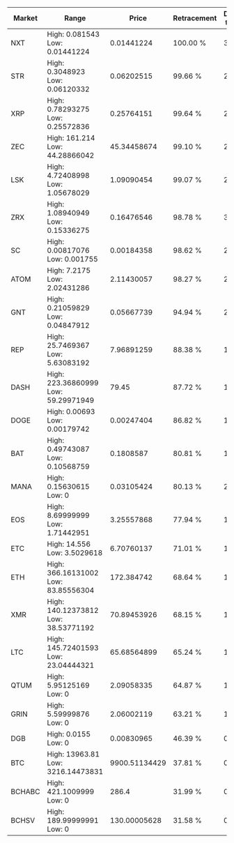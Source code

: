 | Market | Range | Price| Retracement | Doubles to 50% |
| --- | --- | --- | --- | --- |
| NXT | High: 0.081543<br />Low: 0.01441224 | 0.01441224 | 100.00 % | 3.33 |
| STR | High: 0.3048923<br />Low: 0.06120332 | 0.06202515 | 99.66 % | 2.95 |
| XRP | High: 0.78293275<br />Low: 0.25572836 | 0.25764151 | 99.64 % | 2.02 |
| ZEC | High: 161.214<br />Low: 44.28866042 | 45.34458674 | 99.10 % | 2.27 |
| LSK | High: 4.72408998<br />Low: 1.05678029 | 1.09090454 | 99.07 % | 2.65 |
| ZRX | High: 1.08940949<br />Low: 0.15336275 | 0.16476546 | 98.78 % | 3.77 |
| SC | High: 0.00817076<br />Low: 0.001755 | 0.00184358 | 98.62 % | 2.69 |
| ATOM | High: 7.2175<br />Low: 2.02431286 | 2.11430057 | 98.27 % | 2.19 |
| GNT | High: 0.21059829<br />Low: 0.04847912 | 0.05667739 | 94.94 % | 2.29 |
| REP | High: 25.7469367<br />Low: 5.63083192 | 7.96891259 | 88.38 % | 1.97 |
| DASH | High: 223.36860999<br />Low: 59.29971949 | 79.45 | 87.72 % | 1.78 |
| DOGE | High: 0.00693<br />Low: 0.00179742 | 0.00247404 | 86.82 % | 1.76 |
| BAT | High: 0.49743087<br />Low: 0.10568759 | 0.1808587 | 80.81 % | 1.67 |
| MANA | High: 0.15630615<br />Low: 0 | 0.03105424 | 80.13 % | 2.52 |
| EOS | High: 8.69999999<br />Low: 1.71442951 | 3.25557868 | 77.94 % | 1.60 |
| ETC | High: 14.556<br />Low: 3.5029618 | 6.70760137 | 71.01 % | 1.35 |
| ETH | High: 366.16131002<br />Low: 83.85556304 | 172.384742 | 68.64 % | 1.31 |
| XMR | High: 140.12373812<br />Low: 38.53771192 | 70.89453926 | 68.15 % | 1.26 |
| LTC | High: 145.72401593<br />Low: 23.04444321 | 65.68564899 | 65.24 % | 1.28 |
| QTUM | High: 5.95125169<br />Low: 0 | 2.09058335 | 64.87 % | 1.42 |
| GRIN | High: 5.59999876<br />Low: 0 | 2.06002119 | 63.21 % | 1.36 |
| DGB | High: 0.0155<br />Low: 0 | 0.00830965 | 46.39 % | 0.00 |
| BTC | High: 13963.81<br />Low: 3216.14473831 | 9900.51134429 | 37.81 % | 0.00 |
| BCHABC | High: 421.1009999<br />Low: 0 | 286.4 | 31.99 % | 0.00 |
| BCHSV | High: 189.99999991<br />Low: 0 | 130.00005628 | 31.58 % | 0.00 |
